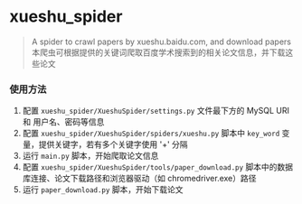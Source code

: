 # xueshu_spider
> A spider to crawl papers by xueshu.baidu.com, and download papers <br>
> 本爬虫可根据提供的关键词爬取百度学术搜索到的相关论文信息，并下载这些论文

### 使用方法
1. 配置 `xueshu_spider/XueshuSpider/settings.py` 文件最下方的 MySQL URI 和 用户名、密码等信息
2. 配置 `xueshu_spider/XueshuSpider/spiders/xueshu.py` 脚本中 `key_word` 变量，提供关键字，若有多个关键字使用 '+' 分隔
3. 运行 `main.py` 脚本，开始爬取论文信息
4. 配置 `xueshu_spider/XueshuSpider/tools/paper_download.py` 脚本中的数据库连接、论文下载路径和浏览器驱动（如 chromedriver.exe）路径
5. 运行 `paper_download.py` 脚本，开始下载论文
